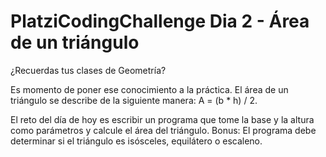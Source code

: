 # PlatziCodingChallenge Dia 2 - Área de un triángulo

¿Recuerdas tus clases de Geometría?

Es momento de poner ese conocimiento a la práctica. El área de un triángulo se describe de la siguiente manera: A = (b * h) / 2.

El reto del día de hoy es escribir un programa que tome la base y la altura como parámetros y calcule el área del triángulo. Bonus: El programa debe determinar si el triángulo es isósceles, equilátero o escaleno.